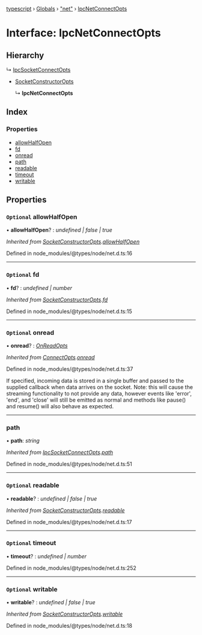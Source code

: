 [typescript](../README.md) › [Globals](../globals.md) › ["net"](../modules/_net_.md) › [IpcNetConnectOpts](_net_.ipcnetconnectopts.md)

# Interface: IpcNetConnectOpts

## Hierarchy

  ↳ [IpcSocketConnectOpts](_net_.ipcsocketconnectopts.md)

* [SocketConstructorOpts](_net_.socketconstructoropts.md)

  ↳ **IpcNetConnectOpts**

## Index

### Properties

* [allowHalfOpen](_net_.ipcnetconnectopts.md#optional-allowhalfopen)
* [fd](_net_.ipcnetconnectopts.md#optional-fd)
* [onread](_net_.ipcnetconnectopts.md#optional-onread)
* [path](_net_.ipcnetconnectopts.md#path)
* [readable](_net_.ipcnetconnectopts.md#optional-readable)
* [timeout](_net_.ipcnetconnectopts.md#optional-timeout)
* [writable](_net_.ipcnetconnectopts.md#optional-writable)

## Properties

### `Optional` allowHalfOpen

• **allowHalfOpen**? : *undefined | false | true*

*Inherited from [SocketConstructorOpts](_net_.socketconstructoropts.md).[allowHalfOpen](_net_.socketconstructoropts.md#optional-allowhalfopen)*

Defined in node_modules/@types/node/net.d.ts:16

___

### `Optional` fd

• **fd**? : *undefined | number*

*Inherited from [SocketConstructorOpts](_net_.socketconstructoropts.md).[fd](_net_.socketconstructoropts.md#optional-fd)*

Defined in node_modules/@types/node/net.d.ts:15

___

### `Optional` onread

• **onread**? : *[OnReadOpts](_net_.onreadopts.md)*

*Inherited from [ConnectOpts](_net_.connectopts.md).[onread](_net_.connectopts.md#optional-onread)*

Defined in node_modules/@types/node/net.d.ts:37

If specified, incoming data is stored in a single buffer and passed to the supplied callback when data arrives on the socket.
Note: this will cause the streaming functionality to not provide any data, however events like 'error', 'end', and 'close' will
still be emitted as normal and methods like pause() and resume() will also behave as expected.

___

###  path

• **path**: *string*

*Inherited from [IpcSocketConnectOpts](_net_.ipcsocketconnectopts.md).[path](_net_.ipcsocketconnectopts.md#path)*

Defined in node_modules/@types/node/net.d.ts:51

___

### `Optional` readable

• **readable**? : *undefined | false | true*

*Inherited from [SocketConstructorOpts](_net_.socketconstructoropts.md).[readable](_net_.socketconstructoropts.md#optional-readable)*

Defined in node_modules/@types/node/net.d.ts:17

___

### `Optional` timeout

• **timeout**? : *undefined | number*

Defined in node_modules/@types/node/net.d.ts:252

___

### `Optional` writable

• **writable**? : *undefined | false | true*

*Inherited from [SocketConstructorOpts](_net_.socketconstructoropts.md).[writable](_net_.socketconstructoropts.md#optional-writable)*

Defined in node_modules/@types/node/net.d.ts:18

